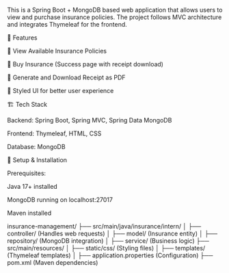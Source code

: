 This is a Spring Boot + MongoDB based web application that allows users to view and purchase insurance policies. The project follows MVC architecture and integrates Thymeleaf for the frontend.

🚀 Features

📜 View Available Insurance Policies

🛒 Buy Insurance (Success page with receipt download)

📄 Generate and Download Receipt as PDF

🎨 Styled UI for better user experience

🏗️ Tech Stack

Backend: Spring Boot, Spring MVC, Spring Data MongoDB

Frontend: Thymeleaf, HTML, CSS

Database: MongoDB

🔧 Setup & Installation

Prerequisites:

Java 17+ installed

MongoDB running on localhost:27017

Maven installed

insurance-management/ ├── src/main/java/insurance/intern/ │ ├── controller/ (Handles web requests) │ ├── model/ (Insurance entity) │ ├── repository/ (MongoDB integration) │ ├── service/ (Business logic) ├── src/main/resources/ │ ├── static/css/ (Styling files) │ ├── templates/ (Thymeleaf templates) │ ├── application.properties (Configuration) ├── pom.xml (Maven dependencies)
